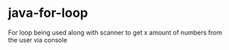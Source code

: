 # java-for-loop
For loop being used along with scanner to get x amount of numbers from the user via console

